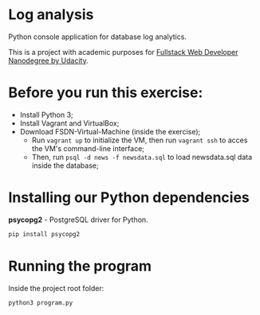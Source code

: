 # Log analysis

Python console application for database log analytics. 

This is a project with academic purposes for [Fullstack Web Developer Nanodegree by Udacity](https://br.udacity.com/course/full-stack-web-developer-nanodegree--nd004).

# Before you run this exercise:
- Install Python 3;
- Install Vagrant and VirtualBox;
- Download FSDN-Virtual-Machine (inside the exercise);
  - Run `vagrant up` to initialize the VM, then run `vagrant ssh` to acces the VM's command-line interface;
  - Then, run `psql -d news -f newsdata.sql` to load newsdata.sql data inside the database;
 
# Installing our Python dependencies

**psycopg2** - PostgreSQL driver for Python.
```bash
pip install psycopg2
```

# Running the program

Inside the project root folder:

```bash
python3 program.py
```
